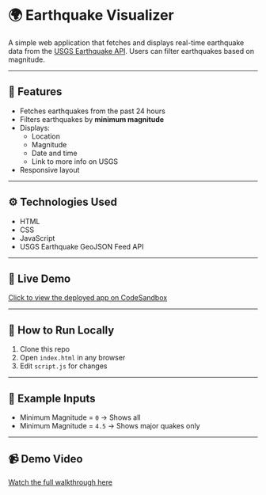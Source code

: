 # 🌍 Earthquake Visualizer

A simple web application that fetches and displays real-time earthquake data from the [USGS Earthquake API](https://earthquake.usgs.gov/earthquakes/feed/v1.0/geojson.php). Users can filter earthquakes based on magnitude.

---

## 🚀 Features

- Fetches earthquakes from the past 24 hours
- Filters earthquakes by **minimum magnitude**
- Displays:
  - Location
  - Magnitude
  - Date and time
  - Link to more info on USGS
- Responsive layout

---

## ⚙️ Technologies Used

- HTML
- CSS
- JavaScript
- USGS Earthquake GeoJSON Feed API

---

## 🔗 Live Demo

[Click to view the deployed app on CodeSandbox](https://codesandbox.io/p/sandbox/l7x7t2)

---

## 📁 How to Run Locally

1. Clone this repo  
2. Open `index.html` in any browser  
3. Edit `script.js` for changes

---

## 🧪 Example Inputs

- Minimum Magnitude = `0` → Shows all
- Minimum Magnitude = `4.5` → Shows major quakes only

---

## 📹 Demo Video

[Watch the full walkthrough here](https://your-video-link.com)
